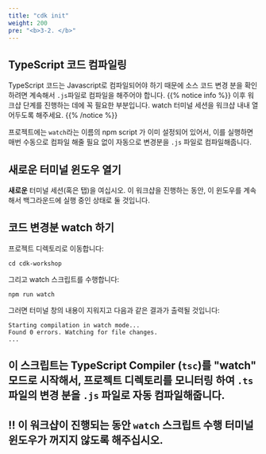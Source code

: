 ```yaml
---
title: "cdk init"
weight: 200
pre: "<b>3-2. </b>"
---
```



## TypeScript 코드 컴파일링

TypeScript 코드는 Javascript로 컴파일되어야 하기 때문에 소스 코드 변경 분을 확인하려면 계속해서 `.js`파일로 컴파일을 해주어야 합니다.
{{% notice info %}} 이후 워크샵 단계를 진행하는 데에 꼭 필요한 부분입니다. watch 터미널 세션을 워크샵 내내 열어두도록 해주세요. {{% /notice %}}

프로젝트에는 `watch`라는 이름의 npm script 가 이미 설정되어 있어서, 이를 실행하면 매번 수동으로 컴파일 해줄 필요 없이 자동으로 변경분을 `.js` 파일로 컴파일해줍니다.


## 새로운 터미널 윈도우 열기

**새로운** 터미널 세션(혹은 탭)을 여십시오. 이 워크샵을 진행하는 동안, 이 윈도우를 계속해서 백그라운드에 실행 중인 상태로 둘 것입니다.

## 코드 변경분 watch 하기

프로젝트 디렉토리로 이동합니다:

```
cd cdk-workshop
```

그리고 watch 스크립트를 수행합니다:

```
npm run watch
```

그러면 터미널 창의 내용이 지워지고 다음과 같은 결과가 출력될 것입니다:

```
Starting compilation in watch mode...
Found 0 errors. Watching for file changes.
...
```

이 스크립트는 TypeScript Compiler (`tsc`)를 "watch" 모드로 시작해서, 프로젝트 디렉토리를 모니터링 하여 `.ts` 파일의 변경 분을 `.js` 파일로 자동 컴파일해줍니다.
----

‼️ 이 워크샵이 진행되는 동안 `watch` 스크립트 수행 터미널 윈도우가 꺼지지 않도록 해주십시오.
----
